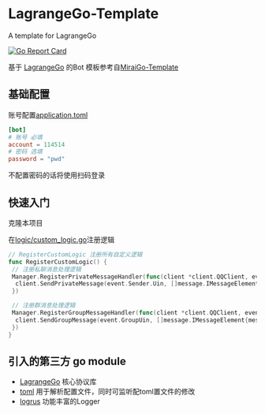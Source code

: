 # LagrangeGo-Template

A template for LagrangeGo

[![Go Report Card](https://goreportcard.com/badge/github.com/ExquisiteCore/LagrangeGo-Template)](https://goreportcard.com/report/github.com/ExquisiteCore/LagrangeGo-Template)

基于 [LagrangeGo](https://github.com/LagrangeDev/LagrangeGo) 的Bot 模板参考自[MiraiGo-Template](https://github.com/Logiase/MiraiGo-Template)

## 基础配置

账号配置[application.toml](./application.toml)

```toml
[bot]
# 账号 必填
account = 114514
# 密码 选填
password = "pwd"
```

不配置密码的话将使用扫码登录

## 快速入门

克隆本项目

在[logic/custom_logic.go](./logic/custom_logic.go)注册逻辑

```go
// RegisterCustomLogic 注册所有自定义逻辑
func RegisterCustomLogic() {
 // 注册私聊消息处理逻辑
 Manager.RegisterPrivateMessageHandler(func(client *client.QQClient, event *message.PrivateMessage) {
  client.SendPrivateMessage(event.Sender.Uin, []message.IMessageElement{message.NewText("Hello World!")})
 })

 // 注册群消息处理逻辑
 Manager.RegisterGroupMessageHandler(func(client *client.QQClient, event *message.GroupMessage) {
  client.SendGroupMessage(event.GroupUin, []message.IMessageElement{message.NewText("Hello World!")})
 })
}
```

## 引入的第三方 go module

- [LagrangeGo](https://github.com/LagrangeDev/LagrangeGo)
    核心协议库
- [toml](https://github.com/BurntSushi/toml)
    用于解析配置文件，同时可监听配toml置文件的修改
- [logrus](https://github.com/sirupsen/logrus)
    功能丰富的Logger
